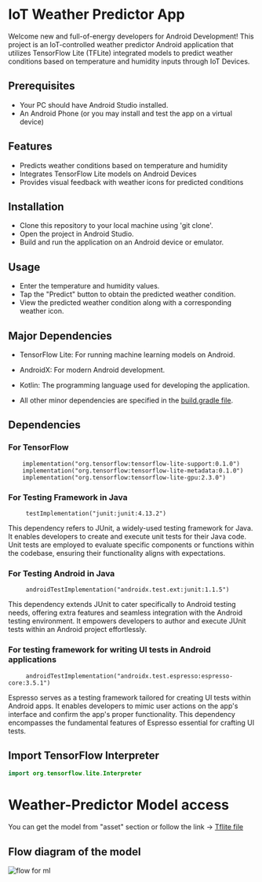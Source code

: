 # IoT Weather Predictor App

Welcome new and full-of-energy developers for Android Development! This project is an IoT-controlled weather predictor Android application that utilizes TensorFlow Lite (TFLite) integrated models to predict weather conditions based on temperature and humidity inputs through IoT Devices.

## Prerequisites
+ Your PC should have Android Studio installed.
+ An Android Phone (or you may install and test the app on a virtual device)

## Features

+ Predicts weather conditions based on temperature and humidity
+ Integrates TensorFlow Lite models on Android Devices
+ Provides visual feedback with weather icons for predicted conditions

## Installation

+ Clone this repository to your local machine using 'git clone'.
+ Open the project in Android Studio.
+ Build and run the application on an Android device or emulator.

## Usage

+ Enter the temperature and humidity values.
+ Tap the "Predict" button to obtain the predicted weather condition.
+ View the predicted weather condition along with a corresponding weather icon.

## Major Dependencies

+ TensorFlow Lite: For running machine learning models on Android.
+ AndroidX: For modern Android development.
+ Kotlin: The programming language used for developing the application.

+ All other minor dependencies are specified in the [build.gradle file](https://github.com/adsmehra/IOT-Weather-Predictor/blob/main/app/build.gradle.kts).

## Dependencies 
### For TensorFlow

```
    implementation("org.tensorflow:tensorflow-lite-support:0.1.0")
    implementation("org.tensorflow:tensorflow-lite-metadata:0.1.0")
    implementation("org.tensorflow:tensorflow-lite-gpu:2.3.0")
````


### For Testing Framework in Java
```
     testImplementation("junit:junit:4.13.2")
````
This dependency refers to JUnit, a widely-used testing framework for Java. It enables developers to create and execute unit tests for their Java code. Unit tests are employed to evaluate specific components or functions within the codebase, ensuring their functionality aligns with expectations.


### For Testing Android in Java
```
     androidTestImplementation("androidx.test.ext:junit:1.1.5")
````
This dependency extends JUnit to cater specifically to Android testing needs, offering extra features and seamless integration with the Android testing environment. It empowers developers to author and execute JUnit tests within an Android project effortlessly.


### For testing framework for writing UI tests in Android applications
```
     androidTestImplementation("androidx.test.espresso:espresso-core:3.5.1")
````
Espresso serves as a testing framework tailored for creating UI tests within Android apps. It enables developers to mimic user actions on the app's interface and confirm the app's proper functionality. This dependency encompasses the fundamental features of Espresso essential for crafting UI tests.

## Import TensorFlow Interpreter
```kotlin
import org.tensorflow.lite.Interpreter
```


# Weather-Predictor Model access
You can get the model from "asset" section or follow the link -> [Tflite file](https://github.com/adsmehra/IOT-Weather-Predictor/blob/main/app/src/main/assets/Weather_predictor.tflite)

## Flow diagram of the model
![flow for ml](https://github.com/adsmehra/IOT-Weather-Predictor/assets/64251955/ff495212-80c9-48b8-9384-b59d4117e1da)

